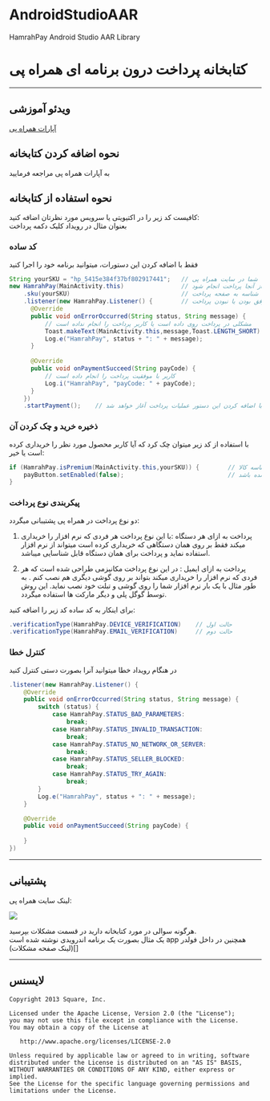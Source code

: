 # AndroidStudioAAR
HamrahPay Android Studio AAR Library
# کتابخانه پرداخت درون برنامه ای همراه پی






---
## ویدئو آموزشی

[آپارات همراه پی](http://www.aparat.com/hamrahpay)



## نحوه اضافه کردن کتابخانه
به آپارات همراه پی مراجعه فرمایید 


## نحوه استفاده از کتابخانه
کافیست کد زیر را در اکتیویتی یا سرویس مورد نظرتان اضافه کنید:<br>
بعنوان مثال در رویداد کلیک دکمه پرداخت

### کد ساده
فقط با اضافه کردن این دستورات، میتوانید برنامه خود را اجرا کنید
```java
String yourSKU = "hp_5415e384f37bf802917441";   // شناسه کالای شما در سایت همراه پی
new HamrahPay(MainActivity.this)                // اکتیویتی که می خواهید از آنجا پرداخت انجام شود  
	.sku(yourSKU)                               // اضافه کردن شناسه به صفحه پرداخت
	.listener(new HamrahPay.Listener() {        // لیسنر برای آگاهی شما از موفق بودن یا نبودن پرداخت
	  @Override
	  public void onErrorOccurred(String status, String message) {
	      // مشکلی در پرداخت روی داده است یا کاربر پرداخت را انجام نداده است
	      Toast.makeText(MainActivity.this,message,Toast.LENGTH_SHORT).show();
	      Log.e("HamrahPay", status + ": " + message);
	  }
	
	  @Override
	  public void onPaymentSucceed(String payCode) {
	      // کاربر با موفقیت پرداخت را انجام داده است
	      Log.i("HamrahPay", "payCode: " + payCode);
	  }
	})
	.startPayment();    // با اضافه کردن این دستور عملیات پرداخت آغاز خواهد شد
```

### ذخیره خرید و چک کردن آن
با استفاده از کد زیر میتوان چک کرد که آیا کاربر محصول مورد نظر را خریداری کرده است یا خیر:
```java
if (HamrahPay.isPremium(MainActivity.this,yourSKU)) {        // چک کردن خرید با ورودی شناسه کالا
    payButton.setEnabled(false);                             // غیر فعال کردن دکمه خرید اگر پرداخت انجام شده باشد
}
```

### پیکربندی نوع پرداخت
دو نوع پرداخت در همراه پی پشتیبانی میگردد:

1. پرداخت به ازای هر دستگاه :‌با این نوع پرداخت هر فردی که نرم افزار را خریداری میکند فقط بر روی همان دستگاهی که خریداری کرده است میتواند از نرم افزار استفاده نماید و پرداخت برای همان دستگاه قابل شناسایی میباشد.

2. پرداخت به ازای ایمیل :‌ در این نوع پرداخت مکانیزمی طراحی شده است که هر فردی که نرم افزار را خریداری میکند بتواند بر روی گوشی دیگری هم نصب کنم . به طور مثال با یک بار نرم افزار شما را روی گوشی و تبلت خود نصب نماید. این روش توسط گوگل پلی و دیگر مارکت ها استفاده میگردد.

برای اینکار به کد ساده کد زیر را اضافه کنید:
```java
.verificationType(HamrahPay.DEVICE_VERIFICATION)    // حالت اول
.verificationType(HamrahPay.EMAIL_VERIFICATION)     // حالت دوم
```



### کنترل خطا
در هنگام رویداد خطا میتوانید آنرا بصورت دستی کنترل کنید
```java
.listener(new HamrahPay.Listener() {
    @Override
    public void onErrorOccurred(String status, String message) {
        switch (status) {
            case HamrahPay.STATUS_BAD_PARAMETERS:
                break;
            case HamrahPay.STATUS_INVALID_TRANSACTION:
                break;
            case HamrahPay.STATUS_NO_NETWORK_OR_SERVER:
                break;
            case HamrahPay.STATUS_SELLER_BLOCKED:
                break;
            case HamrahPay.STATUS_TRY_AGAIN:
                break;
        }
        Log.e("HamrahPay", status + ": " + message);
    }

    @Override
    public void onPaymentSucceed(String payCode) {
    
    }
})
```


---
## پشتیبانی
لینک سایت همراه پی:

[![](https://hamrahpay.com/assets/home/theme/img/logo-red.png)](https://hamrahpay.com)

هرگونه سوالی در مورد کتابخانه دارید در قسمت مشکلات بپرسید.<br>
یک مثال بصورت یک برنامه اندرویدی نوشته شده است app همچنین در داخل فولدر 
(لینک صفحه مشکلات)[]
<a href="https://github.com/hamrahpay/HamrahPay/issues" target="_blank">

</a>

---
## لایسنس

    Copyright 2013 Square, Inc.

    Licensed under the Apache License, Version 2.0 (the "License");
    you may not use this file except in compliance with the License.
    You may obtain a copy of the License at

       http://www.apache.org/licenses/LICENSE-2.0

    Unless required by applicable law or agreed to in writing, software
    distributed under the License is distributed on an "AS IS" BASIS,
    WITHOUT WARRANTIES OR CONDITIONS OF ANY KIND, either express or implied.
    See the License for the specific language governing permissions and
    limitations under the License.

